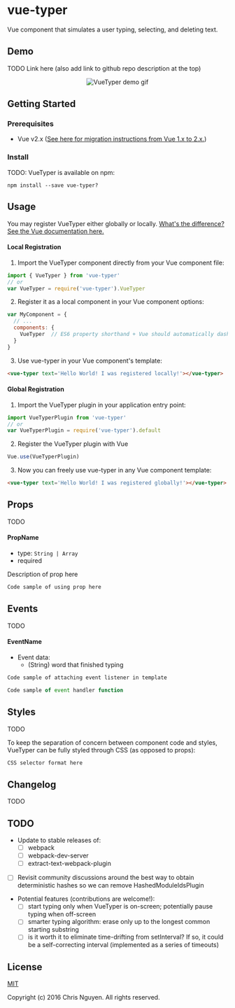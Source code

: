 # vue-typer
Vue component that simulates a user typing, selecting, and deleting text.

## Demo
TODO
Link here (also add link to github repo description at the top)
<p align="center"><img src="" alt="VueTyper demo gif"/></p>

## Getting Started

### Prerequisites
- Vue v2.x ([See here for migration instructions from Vue 1.x to 2.x.](https://vuejs.org/v2/guide/migration.html))

### Install
TODO: 
VueTyper is available on npm:
```
npm install --save vue-typer?
```

## Usage
You may register VueTyper either globally or locally. [What's the difference? See the Vue documentation here.](https://vuejs.org/v2/guide/components.html#Registration)

#### Local Registration
1. Import the VueTyper component directly from your Vue component file:
```javascript
import { VueTyper } from 'vue-typer'
// or
var VueTyper = require('vue-typer').VueTyper
```

2. Register it as a local component in your Vue component options:
```javascript
var MyComponent = {
  // ...
  components: {
    VueTyper  // ES6 property shorthand + Vue should automatically dasherize the key for us
  }
}
```

3. Use vue-typer in your Vue component's template:
```html
<vue-typer text='Hello World! I was registered locally!'></vue-typer>
```

#### Global Registration
1. Import the VueTyper plugin in your application entry point:
```javascript
import VueTyperPlugin from 'vue-typer'
// or
var VueTyperPlugin = require('vue-typer').default
```

2. Register the VueTyper plugin with Vue
```javascript
Vue.use(VueTyperPlugin)
```

3. Now you can freely use vue-typer in any Vue component template:
```html
<vue-typer text='Hello World! I was registered globally!'></vue-typer>
```

## Props
TODO

#### PropName
- type: `String | Array`
- required

Description of prop here

```html
Code sample of using prop here
```

## Events
TODO

#### EventName
- Event data:
  - (String) word that finished typing
```html
Code sample of attaching event listener in template
```
```javascript
Code sample of event handler function
```

## Styles
TODO

To keep the separation of concern between component code and styles, VueTyper can be fully styled through CSS (as opposed to props):

```css
CSS selector format here
```

## Changelog
TODO

## TODO
- Update to stable releases of:
  - [ ] webpack
  - [ ] webpack-dev-server
  - [ ] extract-text-webpack-plugin
- [ ] Revisit community discussions around the best way to obtain deterministic hashes so we can remove HashedModuleIdsPlugin
- Potential features (contributions are welcome!):
  - [ ] start typing only when VueTyper is on-screen; potentially pause typing when off-screen
  - [ ] smarter typing algorithm: erase only up to the longest common starting substring
  - [ ] is it worth it to eliminate time-drifting from setInterval? If so, it could be a self-correcting interval (implemented as a series of timeouts)

## License

[MIT](http://opensource.org/licenses/MIT)

Copyright (c) 2016 Chris Nguyen. All rights reserved.
